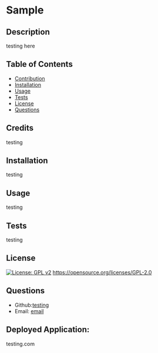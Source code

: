 # Sample
## Description
testing here

## Table of Contents
* [Contribution](#credits)
* [Installation](#installation)
* [Usage](#usage)
* [Tests](#tests)
* [License](#license)
* [Questions](#questions)

## Credits
testing
## Installation
testing
## Usage
testing
## Tests
testing
## License

  [![License: GPL v2](https://img.shields.io/badge/License-GPL_v2-blue.svg)](https://www.gnu.org/licenses/old-licenses/gpl-2.0.en.html)
  https://opensource.org/licenses/GPL-2.0


## Questions
* Github:[testing](https://github.com/testing)
* Email: [email](testing@gmail.com)
## Deployed Application: 
testing.com 